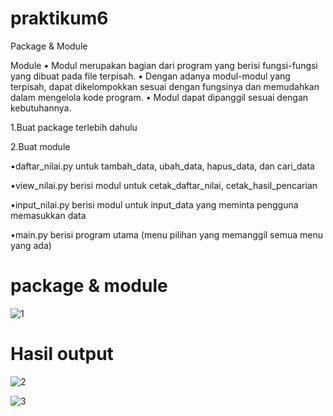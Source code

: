 # praktikum6

Package & Module

Module • Modul merupakan bagian dari program yang berisi fungsi-fungsi yang dibuat pada file terpisah. • Dengan adanya modul-modul yang terpisah, dapat dikelompokkan sesuai dengan fungsinya dan memudahkan dalam mengelola kode program. • Modul dapat dipanggil sesuai dengan kebutuhannya.

1.Buat package terlebih dahulu

2.Buat module

•daftar_nilai.py untuk tambah_data, ubah_data, hapus_data, dan cari_data

•view_nilai.py berisi modul untuk cetak_daftar_nilai, cetak_hasil_pencarian

•input_nilai.py berisi modul untuk input_data yang meminta pengguna memasukkan data

•main.py berisi program utama (menu pilihan yang memanggil semua menu yang ada)

# package & module

![1](https://user-images.githubusercontent.com/56957271/71541303-78132380-2989-11ea-95d8-4ef1b2b0365d.JPG)

# Hasil output

![2](https://user-images.githubusercontent.com/56957271/71541404-f3290980-298a-11ea-8f6a-67a8bc207359.JPG)

![3](https://user-images.githubusercontent.com/56957271/71541410-03d97f80-298b-11ea-8c2c-72b02c1d75a9.JPG)
